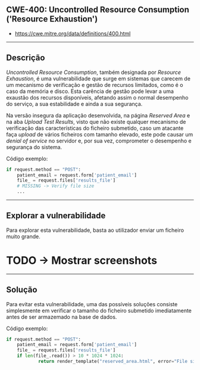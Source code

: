 ## CWE-400: Uncontrolled Resource Consumption ('Resource Exhaustion')
- https://cwe.mitre.org/data/definitions/400.html

---
## Descrição

*Uncontrolled Resource Consumption*, também designada por *Resource Exhaustion*, é uma vulnerabilidade que surge em sistemas que carecem de um mecanismo de verificação e gestão de recursos limitados, como é o caso da memória e disco. Esta carência de gestão pode levar a uma exaustão dos recursos disponíveis, afetando assim o normal desempenho do serviço, a sua estabilidade e ainda a sua segurança.

Na versão insegura da aplicação desenvolvida, na página *Reserved Area* e na aba *Upload Test Results*, visto que não existe qualquer mecanismo de verificação das características do ficheiro submetido, caso um atacante faça *upload* de vários ficheiros com tamanho elevado, este pode causar um *denial of service* no servidor e, por sua vez, comprometer o desempenho e segurança do sistema.


Código exemplo:
```python
if request.method == "POST":
    patient_email = request.form['patient_email']
    file_ = request.files['results_file']
    # MISSING -> Verify file size
    ...
```

---
## Explorar a vulnerabilidade

Para explorar esta vulnerabilidade, basta ao utilizador enviar um ficheiro muito grande.

# TODO -> Mostrar screenshots

---
## Solução

Para evitar esta vulnerabilidade, uma das possíveis soluções consiste simplesmente em verificar o tamanho do ficheiro submetido imediatamente antes de ser armazemado na base de dados.

Código exemplo:
```python
if request.method == "POST":
    patient_email = request.form['patient_email']
    file_ = request.files['results_file']
    if len(file_.read()) > 10 * 1024 * 1024:
            return render_template("reserved_area.html", error="File size is too big")
```

